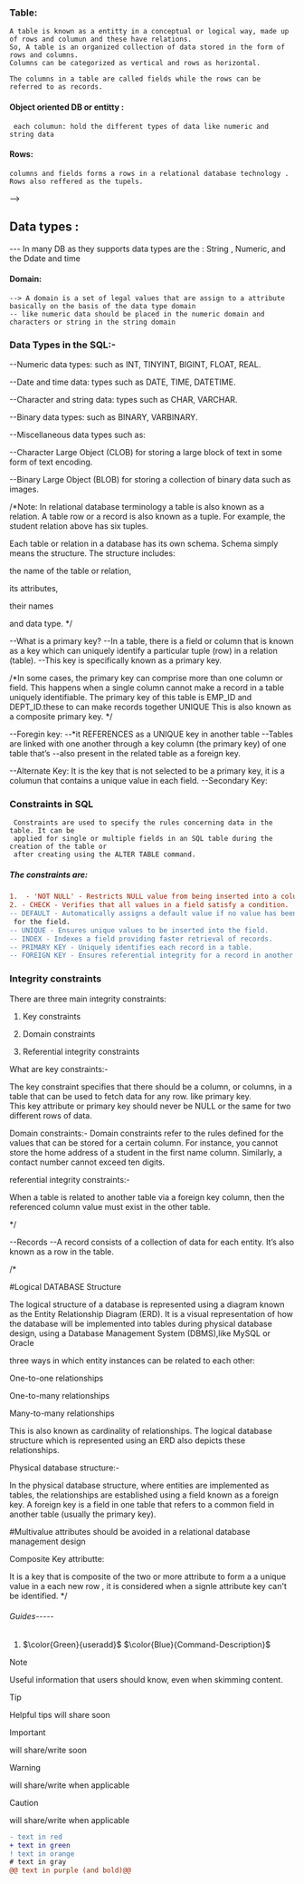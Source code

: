 ### Table:
   ```
  A table is known as a entitty in a conceptual or logical way, made up of rows and columun and these have relations.
  So, A table is an organized collection of data stored in the form of rows and columns.
  Columns can be categorized as vertical and rows as horizontal.

 The columns in a table are called fields while the rows can be referred to as records.
   ```
#### Object oriented DB or entitty : 
   ```Entity is object that is attributes that are like columns or fields : 
    each columun: hold the different types of data like numeric and string data
   ```
#### Rows: 
  ```
  columns and fields forms a rows in a relational database technology .  Rows also reffered as the tupels.
  ```
  -->
## Data types : 
--- In many DB as  they supports data types are the : String , Numeric, and the Ddate and time 

#### Domain:
```
--> A domain is a set of legal values that are assign to a attribute basically on the basis of the data type domain
-- like numeric data should be placed in the numeric domain and characters or string in the string domain  
```
### Data Types in the SQL:-

--Numeric data types: such as INT, TINYINT, BIGINT, FLOAT, REAL. 

--Date and time data: types such as DATE, TIME, DATETIME. 

--Character and string data: types such as CHAR, VARCHAR. 

--Binary data types: such as BINARY, VARBINARY. 

--Miscellaneous data types such as: 

--Character Large Object (CLOB) for storing a large block of text in some form of text encoding.   

--Binary Large Object (BLOB) for storing a collection of binary data such as images. 


/*Note:  In relational database terminology a table is also known as a relation.
 A table row or a record is also known as a tuple. For example, the student relation above has six tuples.

Each table or relation in a database has its own schema. Schema simply means the structure. The structure includes:

the name of the table or relation,  

its attributes,  

their names  

and data type.  */


--What is a primary key?
--In a table, there is a field or column that is known as a key which can uniquely identify a particular tuple (row) in a relation (table).
--This key is specifically known as a primary key.

/*In some cases, the primary key can comprise more than one column or field.
 This happens when a single column cannot make a record in a table uniquely identifiable.
 The primary key of this table is EMP_ID and DEPT_ID.these to can make records together UNIQUE
  This is also known as a composite primary key.
*/

--Foregin key: 
--*it REFERENCES as a UNIQUE key in another table
--Tables are linked with one another through a key column (the primary key) of one table that’s
--also present in the related table as a foreign key.

--Alternate Key:  It is the key that is not selected to be a primary key, it is a columun that contains a unique value in each field.
--Secondary Key: 

### Constraints in SQL
```
 Constraints are used to specify the rules concerning data in the table. It can be
 applied for single or multiple fields in an SQL table during the creation of the table or
 after creating using the ALTER TABLE command. 
 ```
##### The constraints are:
```diff
1.  - 'NOT NULL' - Restricts NULL value from being inserted into a column.
2. - CHECK - Verifies that all values in a field satisfy a condition.
-- DEFAULT - Automatically assigns a default value if no value has been specified
 for the field.
-- UNIQUE - Ensures unique values to be inserted into the field.
-- INDEX - Indexes a field providing faster retrieval of records.
-- PRIMARY KEY - Uniquely identifies each record in a table.
-- FOREIGN KEY - Ensures referential integrity for a record in another table

```
### Integrity constraints

There are three main integrity constraints:

1. Key constraints

2. Domain constraints

3. Referential integrity constraints

What are key constraints:- 

The key constraint specifies that there should be a column, or columns, in a table that can be used to fetch data for any row.
like primary key.  
This key attribute or primary key should never be NULL or the same for two different rows of data. 

Domain constraints:-
Domain constraints refer to the rules defined for the values that can be stored for a certain column. For instance, you cannot store the 
home address of a student in the first name column.
 Similarly, a contact number cannot exceed ten digits.

referential integrity constraints:-

When a table is related to another table via a foreign key column, then the referenced column value must exist in the other table.

*/

--Records
--A record consists of a collection of data for each entity. It’s also known as a row in the table.

/*

#Logical DATABASE Structure

The logical structure of a database is represented using a diagram known as the Entity Relationship Diagram (ERD).
 It is a visual representation of how the database will be implemented into tables during physical database design, 
using a Database Management System (DBMS),like MySQL or Oracle

 three ways in which entity instances can be related to each other:

One-to-one relationships 

One-to-many relationships 

Many-to-many relationships 

This is also known as cardinality of relationships.
The logical database structure which is represented using an ERD also depicts these relationships.


Physical database structure:-

In the physical database structure, where entities are implemented as tables, the relationships are established using a field known as a foreign key.
 A foreign key is a field in one table that refers to a common field in another table (usually the primary key). 

#Multivalue attributes should be avoided in a relational database management design


Composite Key attributte: 

It is a key that is composite of the two or more attribute to form a a unique value in a each new row , 
it is considered when a signle attribute key can't be identified.
*/

###### Guides-----

1. $\color{Green}{useradd}$
$\color{Blue}{Command-Description}$


> [!NOTE]
> Useful information that users should know, even when skimming content.
 

> [!TIP]
> Helpful tips will share soon

> [!IMPORTANT]
> will share/write soon


> [!WARNING]
>  will share/write when applicable

> [!CAUTION]
> will share/write when applicable

```diff
- text in red
+ text in green
! text in orange
# text in gray
@@ text in purple (and bold)@@
```
